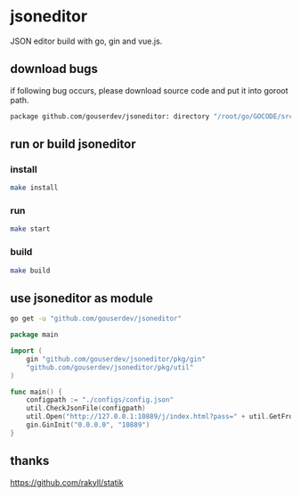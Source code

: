 # jsoneditor
JSON editor build with go, gin and vue.js.

## download bugs

if following bug occurs, please download source code and put it into goroot path.

```sh
package github.com/gouserdev/jsoneditor: directory "/root/go/GOCODE/src/github.com/gouserdev/jsoneditor" is not using a known version control system
```

## run or build jsoneditor

### install

```sh
make install
```

### run

```sh
make start
```

### build

```sh
make build
```

## use jsoneditor as module

```sh
go get -u "github.com/gouserdev/jsoneditor"
```

```go
package main

import (
	gin "github.com/gouserdev/jsoneditor/pkg/gin"
	"github.com/gouserdev/jsoneditor/pkg/util"
)

func main() {
	configpath := "./configs/config.json"
	util.CheckJsonFile(configpath)
	util.Open("http://127.0.0.1:10889/j/index.html?pass=" + util.GetFromJson("password", configpath))
	gin.GinInit("0.0.0.0", "10889")
}
```


## thanks 

https://github.com/rakyll/statik
